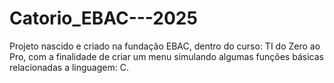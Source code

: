 # Catorio_EBAC---2025
Projeto nascido e criado na fundação EBAC, dentro do curso: TI do Zero ao Pro, com a finalidade de criar um menu simulando algumas funções básicas relacionadas a linguagem: C.
